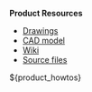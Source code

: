**Product Resources**

- [Drawings](${product_drawings})
- [CAD model](${product_cad})
- [Wiki]($product_wiki)
- [Source files]($product_github)

${product_howtos}
